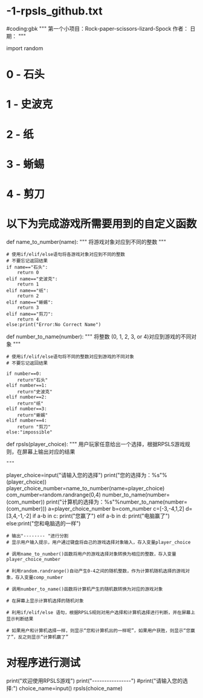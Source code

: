 # -1-rpsls_github.txt
#coding:gbk
"""
第一个小项目：Rock-paper-scissors-lizard-Spock
作者：
日期：
"""

import random



# 0 - 石头
# 1 - 史波克
# 2 - 纸
# 3 - 蜥蜴
# 4 - 剪刀

# 以下为完成游戏所需要用到的自定义函数

def name_to_number(name):
    """
    将游戏对象对应到不同的整数
    """

    # 使用if/elif/else语句将各游戏对象对应到不同的整数
    # 不要忘记返回结果
    if name=="石头":
        return 0
    elif name=="史波克":
        return 1
    elif name=="纸":
        return 2
    elif name=="蜥蜴":
        return 3
    elif name=="剪刀":
        return 4
    else:print("Error:No Correct Name")




def number_to_name(number):
    """
    将整数 (0, 1, 2, 3, or 4)对应到游戏的不同对象
    """

    # 使用if/elif/else语句将不同的整数对应到游戏的不同对象
    # 不要忘记返回结果

    if number==0:
        return"石头"
    elif number==1:
        return"史波克"
    elif number==2:
        return"纸"
    elif number==3:
        return"蜥蜴"
    elif number==4:
        return "剪刀"
    else:"impossible"


def rpsls(player_choice):
    """
    用户玩家任意给出一个选择，根据RPSLS游戏规则，在屏幕上输出对应的结果

    """
player_choice=input("请输入您的选择")
print("您的选择为：%s"%(player_choice))
player_choice_number=name_to_number(name=player_choice)
com_number=random.randrange(0,4)
number_to_name(number=(com_number))
print("计算机的选择为：%s"%number_to_name(number=(com_number)))
a=player_choice_number
b=com_number
c=[-3,-4,1,2]
d=[3,4,-1,-2]
if a-b in c:
    print("您赢了")
elif a-b in d:
    print("电脑赢了")
else:print("您和电脑选的一样")

    # 输出"-------- "进行分割
    # 显示用户输入提示，用户通过键盘将自己的游戏选择对象输入，存入变量player_choice

    # 调用name_to_number()函数将用户的游戏选择对象转换为相应的整数，存入变量player_choice_number

    # 利用random.randrange()自动产生0-4之间的随机整数，作为计算机随机选择的游戏对象，存入变量comp_number

    # 调用number_to_name()函数将计算机产生的随机数转换为对应的游戏对象

    # 在屏幕上显示计算机选择的随机对象

    # 利用if/elif/else 语句，根据RPSLS规则对用户选择和计算机选择进行判断，并在屏幕上显示判断结果

    # 如果用户和计算机选择一样，则显示“您和计算机出的一样呢”，如果用户获胜，则显示“您赢了”，反之则显示“计算机赢了”




# 对程序进行测试
print("欢迎使用RPSLS游戏")
print("----------------")
#print("请输入您的选择:")
choice_name=input()
rpsls(choice_name)

